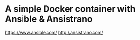 # A simple Docker container with Ansible & Ansistrano

https://www.ansible.com/
http://ansistrano.com/
